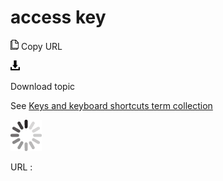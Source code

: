 # access key

![Copy URL](media/access-key/Copy.png)
Copy URL

![Download](media/access-key/Download.png)

Download topic

See [Keys and keyboard shortcuts term collection](https://worldready.cloudapp.net/Styleguide/Read?id=2700&topicid=27401)

![In progress](media/access-key/activity-large.gif)

URL :
